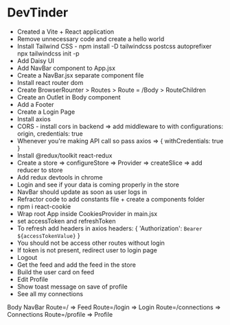 # DevTinder

- Created a Vite + React application
- Remove unnecessary code and create a hello world
- Install Tailwind CSS - npm install -D tailwindcss postcss autoprefixer npx tailwindcss init -p
- Add Daisy UI
- Add NavBar component to App.jsx
- Create a NavBar.jsx separate component file
- Install react router dom
- Create BrowserRounter > Routes > Route = /Body > RouteChildren
- Create an Outlet in Body component
- Add a Footer
- Create a Login Page
- Install axios
- CORS - install cors in backend => add middleware to with configurations: origin, credentials: true
- Whenever you're making API call so pass axios => { withCredentials: true }
- Install @redux/toolkit react-redux
- Create a store => configureStore => Provider => createSlice => add reducer to store
- Add redux devtools in chrome
- Login and see if your data is coming properly in the store
- NavBar should update as soon as user logs in
- Refractor code to add constants file + create a components folder
- npm i react-cookie
- Wrap root App inside CookiesProvider in main.jsx
- set accessToken and refreshToken
- To refresh add headers in axios headers: {
          'Authorization': `Bearer ${accessTokenValue}`
        }
- You should not be access other routes without login
- If token is not present, redirect user to login page
- Logout
- Get the feed and add the feed in the store
- Build the user card on feed
- Edit Profile
- Show toast message on save of profile
- See all my connections


Body
    NavBar
    Route=/ => Feed
    Route=/login => Login
    Route=/connections => Connections
    Route=/profile => Profile